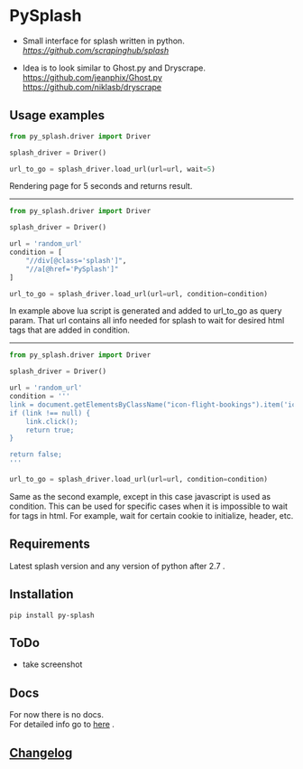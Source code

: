 # PySplash

- Small interface for splash written in python.<br />
*https://github.com/scrapinghub/splash*

- Idea is to look similar to Ghost.py and Dryscrape.<br />
https://github.com/jeanphix/Ghost.py<br />
https://github.com/niklasb/dryscrape

## Usage examples
``` python
from py_splash.driver import Driver

splash_driver = Driver()

url_to_go = splash_driver.load_url(url=url, wait=5)
```

Rendering page for 5 seconds and returns result.

---
``` python
from py_splash.driver import Driver

splash_driver = Driver()

url = 'random_url'
condition = [
    "//div[@class='splash']",
    "//a[@href='PySplash']"
]

url_to_go = splash_driver.load_url(url=url, condition=condition)
```

In example above lua script is generated and added to url_to_go as query param.
That url contains all info needed for splash to wait for desired html tags that are added in condition.

---
``` python
from py_splash.driver import Driver

splash_driver = Driver()

url = 'random_url'
condition = '''
link = document.getElementsByClassName("icon-flight-bookings").item('icon-flight-bookings');
if (link !== null) {
    link.click();
    return true;
}

return false;
'''

url_to_go = splash_driver.load_url(url=url, condition=condition)
```

Same as the second example, except in this case javascript is used as condition.
This can be used for specific cases when it is impossible to wait for tags in html.
For example, wait for certain cookie to initialize, header, etc.

## Requirements
Latest splash version and any version of python after 2.7 .

## Installation
```pip install py-splash```

## ToDo
- take screenshot

## Docs
For now there is no docs. <br />
For detailed info go to [here](./py_splash/driver.py) .

## [Changelog](./CHANGELOG.md)
